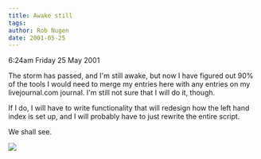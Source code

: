 ```yaml
---
title: Awake still
tags: 
author: Rob Nugen
date: 2001-05-25
---
```


<p class=date>6:24am Friday 25 May 2001</p>

<p>The storm has passed, and I'm still awake, but now
I have figured out 90% of the tools I would need to
merge my entries here with any entries on my
livejournal.com journal.  I'm still not sure that I
will do it, though.</p>

<p>If I do, I will have to write functionality that
will redesign how the left hand index is set up, and I
will probably have to just rewrite the entire
script.</p>

<p>We shall see.</p>

<p><img src="/images/rob/wL-ROB.gif"/></p>
